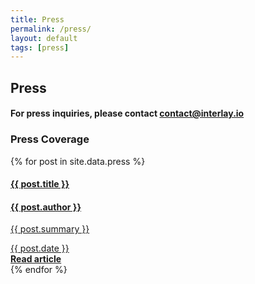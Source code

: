 ```yaml
---
title: Press
permalink: /press/
layout: default
tags: [press]
---
```


<div class="main">
    <div class="container">
        <div class="section text-left">
            <h2>Press</h2>
            <h4>For press inquiries, please contact <a href="mailto:contact@interlay.io?subject=Press Inquiry">contact@interlay.io</a></h4>
            <h3>Press Coverage</h3>
            {% for post in site.data.press %}
            <div class="card">
                <a href="{{ post.url}}">
                    <div class="card-body">
                        <h4><strong>{{ post.title }}</strong></h4>
                        <h4>{{ post.author }}</h4>
                        <p>{{ post.summary }}</p>
                        <div class="row">
                            <div class="col-lg-10">
                                {{ post.date }}
                            </div>
                            <div class="col-lg-2 text-right">
                                <b>Read article</b>
                            </div>
                        </div>
                    </div>
                </a>
            </div>
            {% endfor %}
        </div>
    </div>
</div>